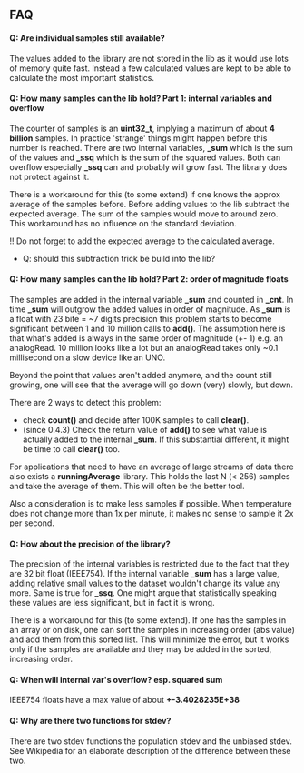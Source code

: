 ## FAQ

#### Q: Are individual samples still available?

The values added to the library are not stored in the lib as it would use lots 
of memory quite fast. Instead a few calculated values are kept to be able to 
calculate the most important statistics. 


#### Q: How many samples can the lib hold?  Part 1: internal variables and overflow

The counter of samples is an **uint32_t**, implying a maximum of about **4 billion** samples. 
In practice 'strange' things might happen before this number is reached. 
There are two internal variables, **\_sum** which is the sum of the values and **\_ssq** 
which is the sum of the squared values. Both can overflow especially **\_ssq** 
can and probably will grow fast. The library does not protect against it.

There is a workaround for this (to some extend) if one knows the approx 
average of the samples before. Before adding values to the lib subtract 
the expected average. The sum of the samples would move to around zero. 
This workaround has no influence on the standard deviation. 

!! Do not forget to add the expected average to the calculated average.

- Q: should this subtraction trick be build into the lib?


#### Q: How many samples can the lib hold?  Part 2: order of magnitude floats

The samples are added in the internal variable **\_sum** and counted in **\_cnt**. 
In time **\_sum** will outgrow the added values in order of magnitude.
As **\_sum** is a float with 23 bite = ~7 digits precision this problem starts 
to become significant between 1 and 10 million calls to **add()**. 
The assumption here is that what's added is always in the same order of magnitude
(+- 1) e.g. an analogRead. 10 million looks like a lot but an analogRead takes only 
~0.1 millisecond on a slow device like an UNO.

Beyond the point that values aren't added anymore, and the count still growing,
one will see that the average will go down (very) slowly, but down.

There are 2 ways to detect this problem:
- check **count()** and decide after 100K samples to call **clear()**. 
- (since 0.4.3) Check the return value of **add()** to see what value is actually
added to the internal **\_sum**. If this substantial different, it might be time 
to call **clear()** too. 

For applications that need to have an average of large streams of data there also
exists a **runningAverage** library. This holds the last N (< 256) samples and take the 
average of them. This will often be the better tool. 

Also a consideration is to make less samples if possible. When temperature does 
not change more than 1x per minute, it makes no sense to sample it 2x per second.


#### Q: How about the precision of the library?

The precision of the internal variables is restricted due to the fact 
that they are 32 bit float (IEEE754). If the internal variable **\_sum** has 
a large value, adding relative small values to the dataset wouldn't 
change its value any more. Same is true for **\_ssq**. One might argue that 
statistically speaking these values are less significant, but in fact it is wrong.

There is a workaround for this (to some extend). If one has the samples in an 
array or on disk, one can sort the samples in increasing order (abs value) 
and add them from this sorted list. This will minimize the error, 
but it works only if the samples are available and they may be added 
in the sorted, increasing order.


#### Q: When will internal var's overflow? esp. squared sum

IEEE754 floats have a max value of about **+-3.4028235E+38**


#### Q: Why are there two functions for stdev?

There are two stdev functions the population stdev and the unbiased stdev. 
See Wikipedia for an elaborate description of the difference between these two.


